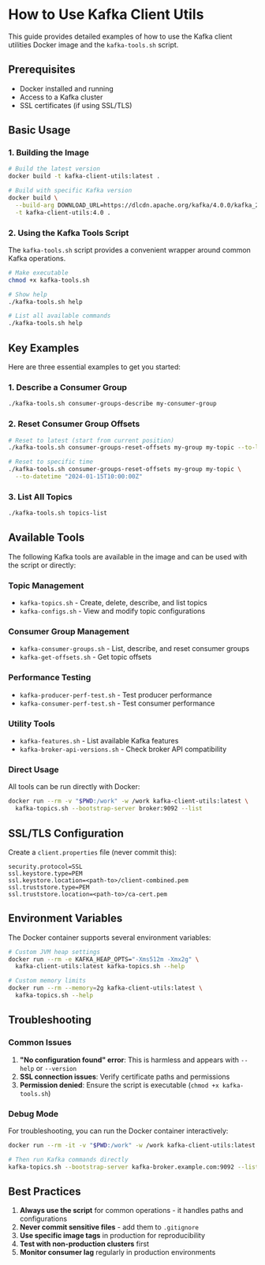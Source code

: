 # How to Use Kafka Client Utils

This guide provides detailed examples of how to use the Kafka client utilities Docker image and the `kafka-tools.sh` script.

## Prerequisites

- Docker installed and running
- Access to a Kafka cluster
- SSL certificates (if using SSL/TLS)

## Basic Usage

### 1. Building the Image

```bash
# Build the latest version
docker build -t kafka-client-utils:latest .

# Build with specific Kafka version
docker build \
  --build-arg DOWNLOAD_URL=https://dlcdn.apache.org/kafka/4.0.0/kafka_2.13-4.0.0.tgz \
  -t kafka-client-utils:4.0 .
```

### 2. Using the Kafka Tools Script

The `kafka-tools.sh` script provides a convenient wrapper around common Kafka operations.

```bash
# Make executable
chmod +x kafka-tools.sh

# Show help
./kafka-tools.sh help

# List all available commands
./kafka-tools.sh help
```

## Key Examples

Here are three essential examples to get you started:

### 1. Describe a Consumer Group
```bash
./kafka-tools.sh consumer-groups-describe my-consumer-group
```

### 2. Reset Consumer Group Offsets
```bash
# Reset to latest (start from current position)
./kafka-tools.sh consumer-groups-reset-offsets my-group my-topic --to-latest

# Reset to specific time
./kafka-tools.sh consumer-groups-reset-offsets my-group my-topic \
  --to-datetime "2024-01-15T10:00:00Z"
```

### 3. List All Topics
```bash
./kafka-tools.sh topics-list
```

## Available Tools

The following Kafka tools are available in the image and can be used with the script or directly:

### Topic Management
- `kafka-topics.sh` - Create, delete, describe, and list topics
- `kafka-configs.sh` - View and modify topic configurations

### Consumer Group Management
- `kafka-consumer-groups.sh` - List, describe, and reset consumer groups
- `kafka-get-offsets.sh` - Get topic offsets

### Performance Testing
- `kafka-producer-perf-test.sh` - Test producer performance
- `kafka-consumer-perf-test.sh` - Test consumer performance

### Utility Tools
- `kafka-features.sh` - List available Kafka features
- `kafka-broker-api-versions.sh` - Check broker API compatibility

### Direct Usage
All tools can be run directly with Docker:
```bash
docker run --rm -v "$PWD:/work" -w /work kafka-client-utils:latest \
  kafka-topics.sh --bootstrap-server broker:9092 --list
```

## SSL/TLS Configuration

Create a `client.properties` file (never commit this):

```properties
security.protocol=SSL
ssl.keystore.type=PEM
ssl.keystore.location=<path-to>/client-combined.pem
ssl.truststore.type=PEM
ssl.truststore.location=<path-to>/ca-cert.pem
```

## Environment Variables

The Docker container supports several environment variables:

```bash
# Custom JVM heap settings
docker run --rm -e KAFKA_HEAP_OPTS="-Xms512m -Xmx2g" \
  kafka-client-utils:latest kafka-topics.sh --help

# Custom memory limits
docker run --rm --memory=2g kafka-client-utils:latest \
  kafka-topics.sh --help
```

## Troubleshooting

### Common Issues

1. **"No configuration found" error**: This is harmless and appears with `--help` or `--version`
2. **SSL connection issues**: Verify certificate paths and permissions
3. **Permission denied**: Ensure the script is executable (`chmod +x kafka-tools.sh`)

### Debug Mode

For troubleshooting, you can run the Docker container interactively:

```bash
docker run --rm -it -v "$PWD:/work" -w /work kafka-client-utils:latest bash

# Then run Kafka commands directly
kafka-topics.sh --bootstrap-server kafka-broker.example.com:9092 --list
```

## Best Practices

1. **Always use the script** for common operations - it handles paths and configurations
2. **Never commit sensitive files** - add them to `.gitignore`
3. **Use specific image tags** in production for reproducibility
4. **Test with non-production clusters** first
5. **Monitor consumer lag** regularly in production environments
